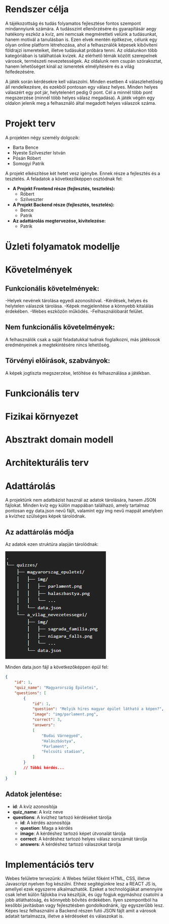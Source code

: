 # Rendszer célja
A tájékozottság és tudás folyamatos fejlesztése fontos szempont mindannyiunk számára. A tudásszint ellenőrzésére és gyarapításár aegy hatékony eszköz a kvíz, ami nemcsak megméretteti velünk a tudásunkat, hanem motivál a tanulásban is. Ezen elvek mentén építkezve, célunk egy olyan online platform létrehozása, ahol a felhasználók képesek kibővíteni földrajzi ismereteiket, illetve tudásukat próbára tenni. Az oldalunkon több kategóriában is találhatóak kvízek. Az elérhető témák között szerepelnek városok, természeti nevezetességek. Az oldalunk nem csupán szórakoztat, hanem lehetőséget kínál az ismeretek elmélyítésére és a világ felfedezésére.

A játék során kérdésekre kell válaszolni. Minden esetben 4 válaszlehetőség áll rendelkezésre, és ezekből pontosan egy válasz helyes. Minden helyes válaszért egy pot jár, helytelenért pedig 0 pont. Cél a minnél több pont megszerzése (minnél több helyes válasz megadása). A játék végén egy oldalon jelenik meg a felhasználó által megadott helyes válaszok száma.

# Projekt terv
A projekten négy személy dolgozik:
 - Barta Bence
 - Nyeste Szilveszter István
 - Pósán Róbert
 - Somogyi Patrik

A projekt elkészítése két hetet vesz igénybe. Ennek része a fejlesztés és a tesztelés. A feladatok a következőképpen osztódnak fel:
 - **A Projekt Frontend része (fejlesztés, tesztelés):** 
    - Róbert
    - Szilveszter
 - **A Projekt Backend része (fejlesztés, tesztelés):** 
    - Bence
    - Patrik
 - **Az adattárolás megtervezése, kivitelezése:**
    - Patrik

# Üzleti folyamatok modellje

# Követelmények

## Funkcionális követelmények:
-Helyek nevének tárolása egyedi azonosítóval.
-Kérdések, helyes és helytelen válaszok tárolása.
-Képek megjelenítése a könnyebb kitalálás érdekében.
-Webes eszközön működés.
-Felhasználóbarát felület.

## Nem funkcionális követelmények:
A felhasználók csak a saját feladatukkal tudnak foglalkozni, más játékosok eredményeinek a megtekintésére nincs lehetőség.

## Törvényi előírások, szabványok:
A képek jogtiszta megszerzése, letöltése és felhasználása a játékban.


# Funkcionális terv

# Fizikai környezet

# Absztrakt domain modell

# Architekturális terv

# Adattárolás
A projektünk nem adatbázist használ az adatok tárolására, hanem JSON fájlokat. Minden kvíz egy külön mappában találhazó, amely tartalmaz pontosan egy data.json nevű fájlt, valamint egy img nevű mappát amelyben a kvízhez szülséges képek tárolódnak.

## Az adattárolás módja
Az adatok ezen struktúra alapján tárolódnak:

![Ábra az adatstruktúráról](./img/adat_struktura.png)

Minden data.json fájl a következőképpen épül fel:
```json
{
    "id": 1,
    "quiz_name": "Magyarország Épületei",
    "questions": [
        {
            "id": 1,
            "question": "Melyik híres magyar épület látható a képen?",
            "image": "img/parlament.png",
            "correct": 3,
            "answers":
            [
                "Budai Várnegyed",
                "Halászbástya",
                "Parlament",
                "Felcsúti stadion",
            ]
        }
        // Többi kérdés...
    ]
}
```

## Adatok jelentése:
- **id**: A kvíz azonosítója
 - **quiz_name**: A kvíz neve
 - **questions**: A kvízhez tartozó kérdéseket tárolja
    - **id**: A kérdés azonosítója
    - **question**: Maga a kérdés
    - **image**: A kérdéshez tartozó képet útvonalát tárolja
    - **correct**: A kérdéshez tartozó helyes válasz sorszámát tárolja
    - **answers**: A kérdéshez tartozó válaszokat tárolja

# Implementációs terv
Webes felületre tervezünk:
A Webes felület főként HTML, CSS, illetve Javascript nyelven fog készülni. Ehhez segítégünkre lesz a REACT JS is, amellyel ezek egyszerre alkalmazhatók.
Ezeket a technológiákat amennyire csak lehet külön fájlokba írva készítjük, és
úgy fogjuk egymáshoz csatolni a jobb átláthatóság,
és könnyebb bővítés érdekében. Ilyen szempontból ha kesőbbi javításban vagy fejlesztésben gondolkodnánk, így egyszerűbb lesz. Képes lesz felhasználni a Backend részen futó JSON fájlt amit a városok adatait tartalmazza, illetve a kérdéseket és válaszokat is.